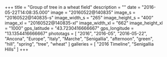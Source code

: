 +++
title = "Group of tree in a wheat field"
description = ""
date = "2016-05-22T14:08:35.000"
image = "20160522@140835"
image_s = "20160522@140835-s"
image_width_s = "265"
image_height_s = "400"
image_xl = "20160522@140835-xl"
image_width_xl = "662"
image_height_xl = "1000"
gps_latitude = "43.7230416666667"
gps_longitude = "13.1354416666667"
phototags = [ "2016", "2016-05", "2016-05-22", "Ancona", "Europe", "Italy", "Marche", "Senigallia", "afternoon", "green", "hill", "spring", "tree", "wheat" ]
galleries = [ "2016 Timeline", "Senigallia Hills" ]
+++
